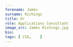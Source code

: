```yaml
---
forename: James
surname: Richings
title: Dr
role: Applications Consultant 
image_src: James Richings.jpg
bio: 
tags: [ CSE,    ] 
---
```

